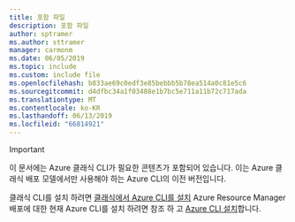 ```yaml
---
title: 포함 파일
description: 포함 파일
author: sptramer
ms.author: sttramer
manager: carmonm
ms.date: 06/05/2019
ms.topic: include
ms.custom: include file
ms.openlocfilehash: b833ae69c0edf3e85bebbb5b78ea514a0c81e5c6
ms.sourcegitcommit: d4dfbc34a1f03488e1b7bc5e711a11b72c717ada
ms.translationtype: MT
ms.contentlocale: ko-KR
ms.lasthandoff: 06/13/2019
ms.locfileid: "66814921"
---
```

> [!IMPORTANT]
> 이 문서에는 Azure 클래식 CLI가 필요한 콘텐츠가 포함되어 있습니다. 이는 Azure 클래식 배포 모델에서만 사용해야 하는 Azure CLI의 이전 버전입니다.
>
> 클래식 CLI를 설치 하려면 [클래식에서 Azure CLI를 설치](/cli/azure/install-classic-cli) Azure Resource Manager 배포에 대한 현재 Azure CLI를 설치 하려면 참조 하 고 [Azure CLI 설치](/cli/azure/install-azure-cli)합니다.
